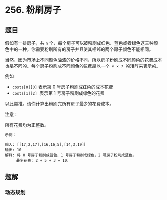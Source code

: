 # 256. 粉刷房子

## 题目

假如有一排房子，共 `n` 个，每个房子可以被粉刷成红色、蓝色或者绿色这三种颜色中的一种，你需要粉刷所有的房子并且使其相邻的两个房子颜色不能相同。

当然，因为市场上不同颜色油漆的价格不同，所以房子粉刷成不同颜色的花费成本也是不同的。每个房子粉刷成不同颜色的花费是以一个  `n x 3`  的矩阵来表示的。

例如

- `costs[0][0]` 表示第 0 号房子粉刷成红色的成本花费
- `costs[1][2]`  表示第 1 号房子粉刷成绿色的花费

以此类推。请你计算出粉刷完所有房子最少的花费成本。

注意：

所有花费均为正整数。

```
示例：

输入: [[17,2,17],[16,16,5],[14,3,19]]
输出: 10
解释: 将 0 号房子粉刷成蓝色，1 号房子粉刷成绿色，2 号房子粉刷成蓝色。
     最少花费: 2 + 5 + 3 = 10。
```

## 题解

### 动态规划
